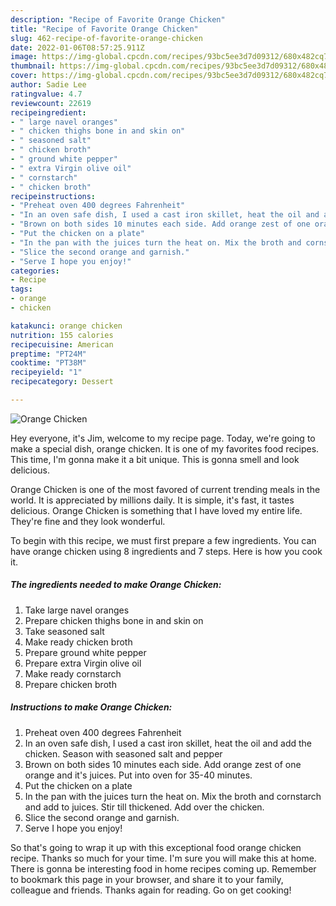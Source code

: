 ```yaml
---
description: "Recipe of Favorite Orange Chicken"
title: "Recipe of Favorite Orange Chicken"
slug: 462-recipe-of-favorite-orange-chicken
date: 2022-01-06T08:57:25.911Z
image: https://img-global.cpcdn.com/recipes/93bc5ee3d7d09312/680x482cq70/orange-chicken-recipe-main-photo.jpg
thumbnail: https://img-global.cpcdn.com/recipes/93bc5ee3d7d09312/680x482cq70/orange-chicken-recipe-main-photo.jpg
cover: https://img-global.cpcdn.com/recipes/93bc5ee3d7d09312/680x482cq70/orange-chicken-recipe-main-photo.jpg
author: Sadie Lee
ratingvalue: 4.7
reviewcount: 22619
recipeingredient:
- " large navel oranges"
- " chicken thighs bone in and skin on"
- " seasoned salt"
- " chicken broth"
- " ground white pepper"
- " extra Virgin olive oil"
- " cornstarch"
- " chicken broth"
recipeinstructions:
- "Preheat oven 400 degrees Fahrenheit"
- "In an oven safe dish, I used a cast iron skillet, heat the oil and add the chicken. Season with seasoned salt and pepper"
- "Brown on both sides 10 minutes each side. Add orange zest of one orange and it&#39;s juices. Put into oven for 35-40 minutes."
- "Put the chicken on a plate"
- "In the pan with the juices turn the heat on. Mix the broth and cornstarch and add to juices. Stir till thickened. Add over the chicken."
- "Slice the second orange and garnish."
- "Serve I hope you enjoy!"
categories:
- Recipe
tags:
- orange
- chicken

katakunci: orange chicken 
nutrition: 155 calories
recipecuisine: American
preptime: "PT24M"
cooktime: "PT38M"
recipeyield: "1"
recipecategory: Dessert

---
```



![Orange Chicken](https://img-global.cpcdn.com/recipes/93bc5ee3d7d09312/680x482cq70/orange-chicken-recipe-main-photo.jpg)

Hey everyone, it's Jim, welcome to my recipe page. Today, we're going to make a special dish, orange chicken. It is one of my favorites food recipes. This time, I'm gonna make it a bit unique. This is gonna smell and look delicious.

Orange Chicken is one of the most favored of current trending meals in the world. It is appreciated by millions daily. It is simple, it's fast, it tastes delicious. Orange Chicken is something that I have loved my entire life. They're fine and they look wonderful.




To begin with this recipe, we must first prepare a few ingredients. You can have orange chicken using 8 ingredients and 7 steps. Here is how you cook it.

<!--inarticleads1-->

##### The ingredients needed to make Orange Chicken:

1. Take  large navel oranges
1. Prepare  chicken thighs bone in and skin on
1. Take  seasoned salt
1. Make ready  chicken broth
1. Prepare  ground white pepper
1. Prepare  extra Virgin olive oil
1. Make ready  cornstarch
1. Prepare  chicken broth




<!--inarticleads2-->

##### Instructions to make Orange Chicken:

1. Preheat oven 400 degrees Fahrenheit
1. In an oven safe dish, I used a cast iron skillet, heat the oil and add the chicken. Season with seasoned salt and pepper
1. Brown on both sides 10 minutes each side. Add orange zest of one orange and it&#39;s juices. Put into oven for 35-40 minutes.
1. Put the chicken on a plate
1. In the pan with the juices turn the heat on. Mix the broth and cornstarch and add to juices. Stir till thickened. Add over the chicken.
1. Slice the second orange and garnish.
1. Serve I hope you enjoy!




So that's going to wrap it up with this exceptional food orange chicken recipe. Thanks so much for your time. I'm sure you will make this at home. There is gonna be interesting food in home recipes coming up. Remember to bookmark this page in your browser, and share it to your family, colleague and friends. Thanks again for reading. Go on get cooking!
